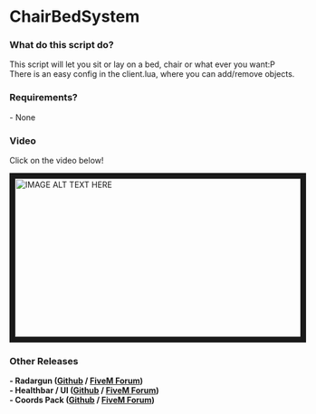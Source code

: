 # ChairBedSystem

<html>
<h3>What do this script do?</h3>
<p>This script will let you sit or lay on a bed, chair or what ever you want:P
<br>There is an easy config in the client.lua, where you can add/remove objects.</p>
<h3>Requirements?</h3>
<p>- None</p>
<h3>Video</h3>
<p>Click on the video below!</p>

<a href="https://streamable.com/doa1q" target="_blank">
<img src="https://i.gyazo.com/16da4dc3bfb0e82814247729c9e4332d.jpg" 
alt="IMAGE ALT TEXT HERE" width="540" height="280" border="10" /></a>


<br>
<h3>Other Releases</h3>
<p><b>- Radargun (<a href="https://github.com/TerbSEC/Radargun" target="_blank">Github</a> / <a href="https://forum.fivem.net/t/release-radargun-laser-gun-v1-1-huge-improvements-and-new-ui/179682" target="_blank">FiveM Forum</a>)
<br>- Healthbar / UI (<a href="https://github.com/TerbSEC/HealthbarUI" target="_blank">Github</a> / <a href="https://forum.fivem.net/t/discontinued-healthbar-ui-now-supports-vrp-and-esx-v-1-1/265693" target="_blank">FiveM Forum</a>)
<br>- Coords Pack (<a href="https://github.com/TerbSEC/FiveM-CoordsSaver" target="_blank">Github</a> / <a href="https://forum.fivem.net/t/release-coords-pack-include-copy-coords-to-clipboard-and-tpc/747132" target="_blank">FiveM Forum</a>)

</html>